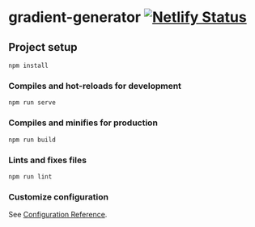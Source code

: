 # gradient-generator [![Netlify Status](https://api.netlify.com/api/v1/badges/6760edfd-74e5-4f70-b080-df385f27067d/deploy-status)](https://app.netlify.com/sites/blured-background/deploys)

## Project setup
```
npm install
```

### Compiles and hot-reloads for development
```
npm run serve
```

### Compiles and minifies for production
```
npm run build
```

### Lints and fixes files
```
npm run lint
```

### Customize configuration
See [Configuration Reference](https://cli.vuejs.org/config/).
